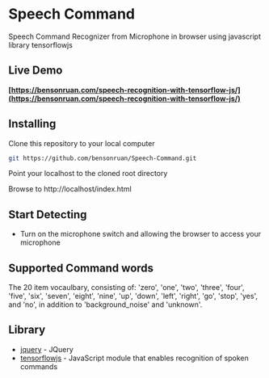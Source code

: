 # Speech Command
  Speech Command Recognizer from Microphone in browser using javascript library tensorflowjs
  
## Live Demo
**[https://bensonruan.com/speech-recognition-with-tensorflow-js/](https://bensonruan.com/speech-recognition-with-tensorflow-js/)**

## Installing
Clone this repository to your local computer
``` bash
git https://github.com/bensonruan/Speech-Command.git
```
Point your localhost to the cloned root directory

Browse to http://localhost/index.html 


## Start Detecting
* Turn on the microphone switch and allowing the browser to access your microphone 

## Supported Command words
The 20 item vocaulbary, consisting of: 'zero', 'one', 'two', 'three', 'four', 'five', 'six', 'seven', 'eight', 'nine', 'up', 'down', 'left', 'right', 'go', 'stop', 'yes', and 'no', in addition to 'background_noise' and 'unknown'.

## Library
* [jquery](https://code.jquery.com/jquery-3.3.1.min.js) - JQuery
* [tensorflowjs](https://github.com/tensorflow/tfjs-models/tree/master/speech-commands) - JavaScript module that enables recognition of spoken commands

